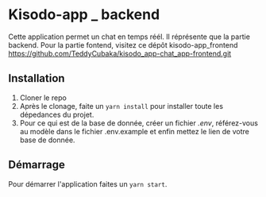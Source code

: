 # Kisodo-app _ backend

Cette application permet un chat en temps réél. Il réprésente que la partie backend. 
Pour la partie fontend, visitez ce dépôt kisodo-app_frontend https://github.com/TeddyCubaka/kisodo_app-chat_app-frontend.git

## Installation 
1. Cloner le repo 
2. Après le clonage, faite un `yarn install` pour installer toute les dépedances du projet.
3. Pour ce qui est de la base de donnée, créer un fichier *.env*, référez-vous au modèle dans le fichier .env.example et enfin mettez le lien de votre base de donnée.

## Démarrage
Pour démarrer l'application faites un  `yarn start`.
